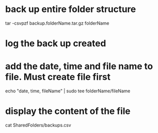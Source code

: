 # back up entire folder structure
tar -csvpzf backup.folderName.tar.gz folderName

# log the back up created
# add the date, time and file name to file. Must create file first
echo "date, time, fileName" | sudo tee folderName/fileName

# display the content of the file
cat SharedFolders/backups.csv
